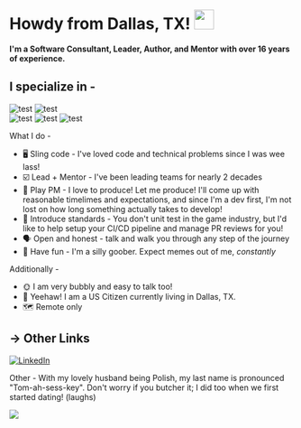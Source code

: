 <h1> Howdy from Dallas, TX! <img src="https://media.giphy.com/media/hvRJCLFzcasrR4ia7z/giphy.gif" width="35px"></h1>

<b>I'm a Software Consultant, Leader, Author, and Mentor with over 16 years of experience.</b> 

## I specialize in -

![test](https://img.shields.io/badge/%20Team%20Lead%20-20B2AA?style=for-the-badge)
![test](https://img.shields.io/badge/%20Technical%20Producer%20-20B2AA?style=for-the-badge)
<br>
![test](https://img.shields.io/badge/%20Game%20Development%20-20B2AA?style=for-the-badge)
![test](https://img.shields.io/badge/%20Unity%20-20B2AA?style=for-the-badge)
![test](https://img.shields.io/badge/%20Source%20Control%20-20B2AA?style=for-the-badge)

What I do -

* 🖥 Sling code - I've loved code and technical problems since I was wee lass!
* ☑️ Lead + Mentor - I've been leading teams for nearly 2 decades 
* 📅 Play PM - I love to produce! Let me produce! I'll come up with reasonable timelimes and expectations, and since I'm a dev first, I'm not lost on how long something actually takes to develop!
* 🔧 Introduce standards - You don't unit test in the game industry, but I'd like to help setup your CI/CD pipeline and manage PR reviews for you! 
* 🗣️ Open and honest - talk and walk you through any step of the journey
* 👏 Have fun - I'm a silly goober. Expect memes out of me, _constantly_
 
Additionally -

* 🌞 I am very bubbly and easy to talk too!
* 🤠 Yeehaw! I am a US Citizen currently living in Dallas, TX.
* 🗺️ Remote only


## → Other Links
[![LinkedIn](https://img.shields.io/badge/%F0%9F%94%97-LinkedIn-blue)](https://www.linkedin.com/in/summertime/)


Other - With my lovely husband being Polish, my last name is pronounced "Tom-ah-sess-key". Don't worry if you butcher it; I did too when we first started dating! (laughs)

![](https://komarev.com/ghpvc/?username=gamesofsummer&color=blue)

